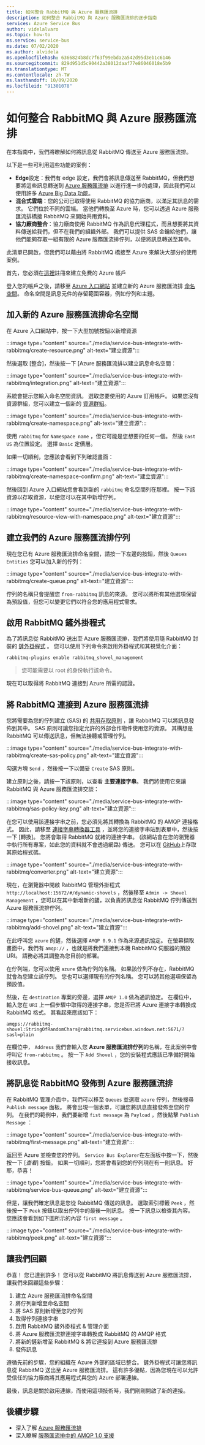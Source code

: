 ```yaml
---
title: 如何整合 RabbitMQ 與 Azure 服務匯流排
description: 如何整合 RabbitMQ 與 Azure 服務匯流排的逐步指南
services: Azure Service Bus
author: videlalvaro
ms.topic: how-to
ms.service: service-bus
ms.date: 07/02/2020
ms.author: alvidela
ms.openlocfilehash: 6366824b8dc7f63f99ebda2a542d95d3eb1c6146
ms.sourcegitcommit: 829d951d5c90442a38012daaf77e86046018e5b9
ms.translationtype: MT
ms.contentlocale: zh-TW
ms.lasthandoff: 10/09/2020
ms.locfileid: "91301078"
---
```

# <a name="how-to-integrate-rabbitmq-with-azure-service-bus"></a>如何整合 RabbitMQ 與 Azure 服務匯流排

在本指南中，我們將瞭解如何將訊息從 RabbitMQ 傳送至 Azure 服務匯流排。

以下是一些可利用這些功能的案例：

- **Edge**設定：我們有 edge 設定，我們會將訊息傳送至 RabbitMQ，但我們想要將這些訊息轉送到 [Azure 服務匯流排](./service-bus-messaging-overview.md) 以進行進一步的處理，因此我們可以使用許多 [Azure Big Data 功能](/azure/architecture/guide/architecture-styles/big-data)。
- **混合式雲端**：您的公司已取得使用 RabbitMQ 的協力廠商，以滿足其訊息的需求。 它們位於不同的雲端。 當他們轉換至 Azure 時，您可以透過 Azure 服務匯流排橋接 RabbitMQ 來開始共用資料。
- **協力廠商整合**：協力廠商使用 RabbitMQ 作為訊息代理程式，而且想要將其資料傳送給我們，但不在我們的組織外部。 我們可以提供 SAS 金鑰給他們，讓他們能夠存取一組有限的 Azure 服務匯流排佇列，以便將訊息轉送至其中。

此清單已開啟，但我們可以藉由將 RabbitMQ 橋接至 Azure 來解決大部分的使用案例。

首先，您必須在[這裡](https://azure.microsoft.com/free/)註冊來建立免費的 Azure 帳戶

登入您的帳戶之後，請移至 [Azure 入口網站](https://portal.azure.com/) 並建立新的 Azure 服務匯流排 [命名空間](./service-bus-create-namespace-portal.md)。 命名空間是訊息元件的存留範圍容器，例如佇列和主題。

## <a name="adding-a-new-azure-service-bus-namespace"></a>加入新的 Azure 服務匯流排命名空間

在 Azure 入口網站中，按一下大型加號按鈕以新增資源

:::image type="content" source="./media/service-bus-integrate-with-rabbitmq/create-resource.png" alt-text="建立資源":::

然後選取 [整合]，然後按一下 [Azure 服務匯流排以建立訊息命名空間：

:::image type="content" source="./media/service-bus-integrate-with-rabbitmq/integration.png" alt-text="建立資源":::

系統會提示您輸入命名空間資訊。 選取您要使用的 Azure 訂用帳戶。 如果您沒有資源群組，您可以建立一個新的 [資源群組](../azure-resource-manager/management/manage-resource-groups-portal.md)。

:::image type="content" source="./media/service-bus-integrate-with-rabbitmq/create-namespace.png" alt-text="建立資源":::

使用 `rabbitmq` for `Namespace name` ，但它可能是您想要的任何一個。 然後 `East US` 為位置設定。 選擇 `Basic` 定價層。

如果一切順利，您應該會看到下列確認畫面：

:::image type="content" source="./media/service-bus-integrate-with-rabbitmq/create-namespace-confirm.png" alt-text="建立資源":::

然後回到 Azure 入口網站您會看到新的 `rabbitmq` 命名空間列在那裡。 按一下該資源以存取資源，以便您可以在其中新增佇列。

:::image type="content" source="./media/service-bus-integrate-with-rabbitmq/resource-view-with-namespace.png" alt-text="建立資源":::

## <a name="creating-our-azure-service-bus-queue"></a>建立我們的 Azure 服務匯流排佇列

現在您已有 Azure 服務匯流排命名空間，請按一下左邊的按鈕，然後 `Queues` `Entities` 您可以加入新的佇列：

:::image type="content" source="./media/service-bus-integrate-with-rabbitmq/create-queue.png" alt-text="建立資源":::

佇列的名稱只會提醒您 `from-rabbitmq` 訊息的來源。 您可以將所有其他選項保留為預設值，但您可以變更它們以符合您的應用程式需求。

## <a name="enabling-the-rabbitmq-shovel-plugin"></a>啟用 RabbitMQ 鏟外掛程式

為了將訊息從 RabbitMQ 送出至 Azure 服務匯流排，我們將使用隨 RabbitMQ 封裝的 [鏟外掛程式](https://www.rabbitmq.com/shovel.html) 。 您可以使用下列命令來啟用外掛程式和其視覺化介面：

```bash
rabbitmq-plugins enable rabbitmq_shovel_management
```

>您可能需要以 root 的身份執行該命令。

現在可以取得將 RabbitMQ 連接到 Azure 所需的認證。

## <a name="connecting-rabbitmq-to-azure-service-bus"></a>將 RabbitMQ 連接到 Azure 服務匯流排

您將需要為您的佇列建立 (SAS) 的 [共用存取原則](../storage/common/storage-sas-overview.md) ，讓 RabbitMQ 可以將訊息發佈到其中。 SAS 原則可讓您指定允許的外部合作物件使用您的資源。 其構想是 RabbitMQ 可以傳送訊息，但無法接聽或管理佇列。

:::image type="content" source="./media/service-bus-integrate-with-rabbitmq/create-sas-policy.png" alt-text="建立資源":::

勾選方塊 `Send` ，然後按一下以備妥 `Create` SAS 原則。

建立原則之後，請按一下該原則，以查看 **主要連接字串**。 我們將使用它來讓 RabbitMQ 與 Azure 服務匯流排交談：

:::image type="content" source="./media/service-bus-integrate-with-rabbitmq/sas-policy-key.png" alt-text="建立資源":::

在您可以使用該連接字串之前，您必須先將其轉換為 RabbitMQ 的 AMQP 連接格式。 因此，請移至 [連接字串轉換器工具](https://red-mushroom-0f7446a0f.azurestaticapps.net/) ，並將您的連接字串貼到表單中，然後按一下 [轉換]。 您將會取得 RabbitMQ 就緒的連接字串。  (該網站會在您的瀏覽器中執行所有專案，如此您的資料就不會透過網路) 傳送。 您可以在 [GitHub](https://github.com/videlalvaro/connstring_to_amqp)上存取其原始程式碼。

:::image type="content" source="./media/service-bus-integrate-with-rabbitmq/converter.png" alt-text="建立資源":::

現在，在瀏覽器中開啟 RabbitMQ 管理外掛程式 `http://localhost:15672/#/dynamic-shovels` ，然後移至 `Admin -> Shovel Management` ，您可以在其中新增新的鏟，以負責將訊息從 RabbitMQ 佇列傳送到 Azure 服務匯流排佇列。

:::image type="content" source="./media/service-bus-integrate-with-rabbitmq/add-shovel.png" alt-text="建立資源":::

在此呼叫您 `azure` 的鏟，然後選擇 `AMQP 0.9.1` 作為來源通訊協定。 在螢幕擷取畫面中，我們有 `amqp://` ，也就是將我們連接到本機 RabbitMQ 伺服器的預設 URI。 請務必將其調整為您目前的部署。

在佇列端，您可以使用 `azure` 做為佇列的名稱。 如果該佇列不存在，RabbitMQ 就會為您建立該佇列。 您也可以選擇現有的佇列名稱。 您可以將其他選項保留為預設值。

然後，在 `destination` 專案的旁邊，選擇 `AMQP 1.0` 做為通訊協定。 在欄位中，輸入您在 `URI` 上一個步驟中取得的連接字串，您是否已將 Azure 連接字串轉換成 RabbitMQ 格式。 其看起來應該如下：

```
amqps://rabbitmq-shovel:StringOfRandomChars@rabbitmq.servicebus.windows.net:5671/?sasl=plain
```

在欄位中， `Address` 我們會輸入您 **Azure 服務匯流排佇列**的名稱，在此案例中會呼叫它 `from-rabbitmq` 。 按一下 `Add Shovel` ，您的安裝程式應該已準備好開始接收訊息。

## <a name="publishing-messages-from-rabbitmq-to-azure-service-bus"></a>將訊息從 RabbitMQ 發佈到 Azure 服務匯流排

在 RabbitMQ 管理介面中，我們可以移至 `Queues` 並選取 `azure` 佇列，然後搜尋 `Publish message` 面板。 將會出現一個表單，可讓您將訊息直接發佈至您的佇列。 在我們的範例中，我們要新增 `fist message` 為 `Payload` ，然後點擊 `Publish Message` ：

:::image type="content" source="./media/service-bus-integrate-with-rabbitmq/first-message.png" alt-text="建立資源":::

返回至 Azure 並檢查您的佇列。 `Service Bus Explorer`在左面板中按一下，然後按一下 [_查看_] 按鈕。 如果一切順利，您將會看到您的佇列現在有一則訊息。 好耶，恭喜！

:::image type="content" source="./media/service-bus-integrate-with-rabbitmq/service-bus-queue.png" alt-text="建立資源":::

但是，讓我們確定訊息是您從 RabbitMQ 傳送的訊息。 選取索引標籤 `Peek` ，然後按一下 `Peek` 按鈕以取出佇列中的最後一則訊息。 按一下訊息以檢查其內容。 您應該會看到如下圖所示的內容 `first message` 。

:::image type="content" source="./media/service-bus-integrate-with-rabbitmq/peek.png" alt-text="建立資源":::

## <a name="lets-recap"></a>讓我們回顧

恭喜！ 您已達到許多！ 您可以從 RabbitMQ 將訊息傳送到 Azure 服務匯流排，讓我們來回顧這些步驟：

1. 建立 Azure 服務匯流排命名空間
2. 將佇列新增至命名空間
3. 將 SAS 原則新增至您的佇列
4. 取得佇列連接字串
5. 啟用 RabbitMQ 鏟外掛程式 & 管理介面
6. 將 Azure 服務匯流排連接字串轉換成 RabbitMQ 的 AMQP 格式
7. 將新的鏟新增至 RabbitMQ & 將它連接到 Azure 服務匯流排
8. 發佈訊息

遵循先前的步驟，您的組織在 Azure 外部的區域已整合。 鏟外掛程式可讓您將訊息從 RabbitMQ 送出至 Azure 服務匯流排。 這有許多優點，因為您現在可以允許受信任的協力廠商將其應用程式與您的 Azure 部署連線。

最後，訊息是關於啟用連線，而使用這項技術時，我們剛剛開啟了新的連接。

## <a name="next-steps"></a>後續步驟

- 深入了解 [Azure 服務匯流排](./service-bus-messaging-overview.md)
- 深入瞭解 [服務匯流排中的 AMQP 1.0 支援](./service-bus-amqp-overview.md)
